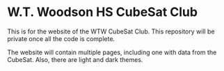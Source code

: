 # W.T. Woodson HS CubeSat Club

This is for the website of the WTW CubeSat Club. This repository will be private once all the code is complete.

The website will contain multiple pages, including one with data from the CubeSat. Also, there are light and dark themes.

